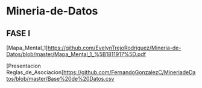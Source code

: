# Mineria-de-Datos
## FASE I
[Mapa_Mental_1]https://github.com/EvelynTrejoRodriguez/Mineria-de-Datos/blob/master/Mapa_Mental_1_%5B1811917%5D.pdf

[Presentacion Reglas_de_Asociacion]https://github.com/FernandoGonzalezC/MineriadeDatos/blob/master/Base%20de%20Datos.csv


